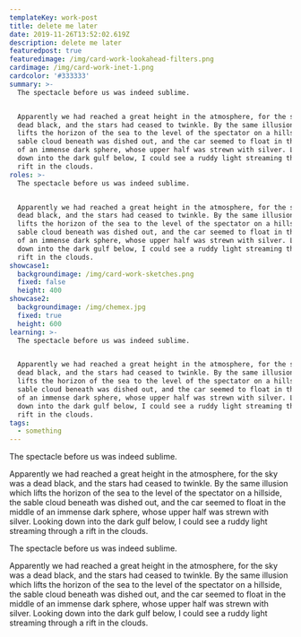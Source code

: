 ```yaml
---
templateKey: work-post
title: delete me later
date: 2019-11-26T13:52:02.619Z
description: delete me later
featuredpost: true
featuredimage: /img/card-work-lookahead-filters.png
cardimage: /img/card-work-inet-1.png
cardcolor: '#333333'
summary: >-
  The spectacle before us was indeed sublime.


  Apparently we had reached a great height in the atmosphere, for the sky was a
  dead black, and the stars had ceased to twinkle. By the same illusion which
  lifts the horizon of the sea to the level of the spectator on a hillside, the
  sable cloud beneath was dished out, and the car seemed to float in the middle
  of an immense dark sphere, whose upper half was strewn with silver. Looking
  down into the dark gulf below, I could see a ruddy light streaming through a
  rift in the clouds.
roles: >-
  The spectacle before us was indeed sublime.


  Apparently we had reached a great height in the atmosphere, for the sky was a
  dead black, and the stars had ceased to twinkle. By the same illusion which
  lifts the horizon of the sea to the level of the spectator on a hillside, the
  sable cloud beneath was dished out, and the car seemed to float in the middle
  of an immense dark sphere, whose upper half was strewn with silver. Looking
  down into the dark gulf below, I could see a ruddy light streaming through a
  rift in the clouds.
showcase1:
  backgroundimage: /img/card-work-sketches.png
  fixed: false
  height: 400
showcase2:
  backgroundimage: /img/chemex.jpg
  fixed: true
  height: 600
learning: >-
  The spectacle before us was indeed sublime.


  Apparently we had reached a great height in the atmosphere, for the sky was a
  dead black, and the stars had ceased to twinkle. By the same illusion which
  lifts the horizon of the sea to the level of the spectator on a hillside, the
  sable cloud beneath was dished out, and the car seemed to float in the middle
  of an immense dark sphere, whose upper half was strewn with silver. Looking
  down into the dark gulf below, I could see a ruddy light streaming through a
  rift in the clouds.
tags:
  - something
---
```

The spectacle before us was indeed sublime.

Apparently we had reached a great height in the atmosphere, for the sky was a dead black, and the stars had ceased to twinkle. By the same illusion which lifts the horizon of the sea to the level of the spectator on a hillside, the sable cloud beneath was dished out, and the car seemed to float in the middle of an immense dark sphere, whose upper half was strewn with silver. Looking down into the dark gulf below, I could see a ruddy light streaming through a rift in the clouds.

The spectacle before us was indeed sublime.

Apparently we had reached a great height in the atmosphere, for the sky was a dead black, and the stars had ceased to twinkle. By the same illusion which lifts the horizon of the sea to the level of the spectator on a hillside, the sable cloud beneath was dished out, and the car seemed to float in the middle of an immense dark sphere, whose upper half was strewn with silver. Looking down into the dark gulf below, I could see a ruddy light streaming through a rift in the clouds.
